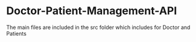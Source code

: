 # Doctor-Patient-Management-API
The main files are included in the src folder which includes for Doctor and Patients
